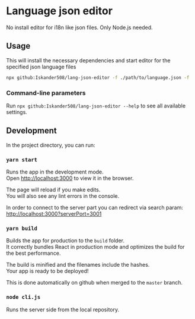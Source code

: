 # Language json editor

No install editor for i18n like json files. Only Node.js needed.

## Usage

This will install the necessary dependencies and start editor for the specified json language files

```bash
npx github:Iskander508/lang-json-editor -f ./path/to/language.json -f ./path/to/another/language.json --openBrowser
```

### Command-line parameters

Run `npx github:Iskander508/lang-json-editor --help` to see all available settings.

## **Development**

In the project directory, you can run:

### `yarn start`

Runs the app in the development mode.\
Open [http://localhost:3000](http://localhost:3000) to view it in the browser.

The page will reload if you make edits.\
You will also see any lint errors in the console.

In order to connect to the server part you can redirect via search param: [http://localhost:3000?serverPort=3001](http://localhost:3000?serverPort=3001)

### `yarn build`

Builds the app for production to the `build` folder.\
It correctly bundles React in production mode and optimizes the build for the best performance.

The build is minified and the filenames include the hashes.\
Your app is ready to be deployed!

This is done automatically on github when merged to the `master` branch.

### `node cli.js`

Runs the server side from the local repository.
